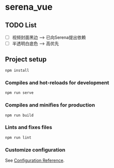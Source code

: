 # serena_vue

## TODO List
- [ ] 视频封面黑边 --> 已向Serena提出依赖
- [ ] 半透明白底色 --> 高优先

## Project setup
```
npm install
```

### Compiles and hot-reloads for development
```
npm run serve
```

### Compiles and minifies for production
```
npm run build
```

### Lints and fixes files
```
npm run lint
```

### Customize configuration
See [Configuration Reference](https://cli.vuejs.org/config/).
